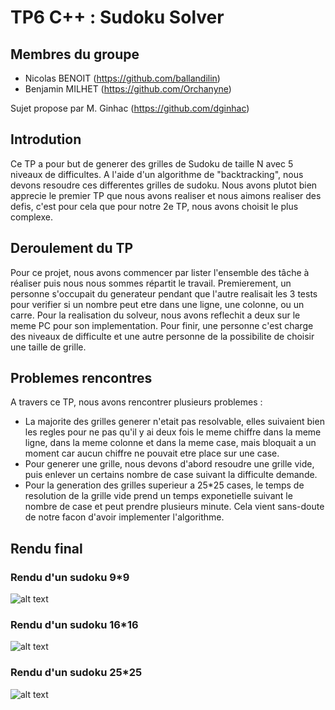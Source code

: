 # TP6 C++ : Sudoku Solver

## Membres du groupe

  - Nicolas BENOIT (https://github.com/ballandilin)
  - Benjamin MILHET (https://github.com/Orchanyne)


Sujet propose par M. Ginhac (https://github.com/dginhac)

## Introdution
Ce TP a pour but de generer des grilles de Sudoku de taille N avec 5 niveaux de difficultes. A l'aide d'un algorithme de "backtracking", nous devons resoudre ces differentes grilles de sudoku. Nous avons plutot bien apprecie le premier TP que nous avons realiser et nous aimons realiser des defis, c'est pour cela que pour notre 2e TP, nous avons choisit le plus complexe. 


## Deroulement du TP
Pour ce projet, nous avons commencer par lister l'ensemble des tâche à réaliser puis nous nous sommes répartit le travail. Premierement, un personne s'occupait du generateur pendant que l'autre realisait les 3 tests pour verifier si un nombre peut etre dans une ligne, une colonne, ou un carre. Pour la realisation du solveur, nous avons reflechit a deux sur le meme PC pour son implementation. Pour finir, une personne c'est charge des niveaux de difficulte et une autre personne de la possibilite de choisir une taille de grille.


## Problemes rencontres
A travers ce TP, nous avons rencontrer plusieurs problemes :
  - La majorite des grilles generer n'etait pas resolvable, elles suivaient bien les regles pour ne pas qu'il y ai deux fois le meme chiffre dans la meme ligne, dans la meme colonne et dans la meme case, mais bloquait a un moment car aucun chiffre ne pouvait etre place sur une case.
  - Pour generer une grille, nous devons d'abord resoudre une grille vide, puis enlever un certains nombre de case suivant la difficulte demande.
  - Pour la generation des grilles superieur a 25*25 cases, le temps de resolution de la grille vide prend un temps exponetielle suivant le nombre de case et peut prendre plusieurs minute. Cela vient sans-doute de notre facon d'avoir implementer l'algorithme.


## Rendu final
### Rendu d'un sudoku 9*9
![alt text](https://github.com/Le-trio-de-l-enfer/Sudoku/blob/main/img/9.jpg?raw=true)

### Rendu d'un sudoku 16*16
![alt text](https://github.com/Le-trio-de-l-enfer/Sudoku/blob/main/img/16.jpg?raw=true)

### Rendu d'un sudoku 25*25
![alt text](https://github.com/Le-trio-de-l-enfer/Sudoku/blob/main/img/25.jpg?raw=true)


